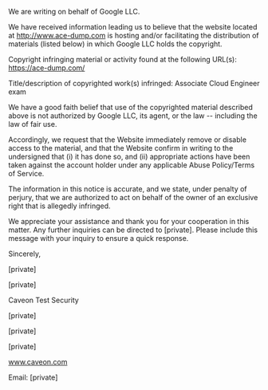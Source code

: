 We are writing on behalf of Google LLC.

 

We have received information leading us to believe that the website located at http://www.ace-dump.com is hosting and/or facilitating the distribution of materials (listed below) in which Google LLC holds the copyright. 

 

Copyright infringing material or activity found at the following URL(s): https://ace-dump.com/

Title/description of copyrighted work(s) infringed: Associate Cloud Engineer exam

 

We have a good faith belief that use of the copyrighted material described above is not authorized by Google LLC, its agent, or the law  -- including the law of fair use.

 

Accordingly, we request that the Website immediately remove or disable access to the material, and that the Website confirm in writing to the undersigned that (i) it has done so, and (ii) appropriate actions have been taken against the account holder under any applicable Abuse Policy/Terms of Service.

 

The information in this notice is accurate, and we state, under penalty of perjury, that we are authorized to act on behalf of the owner of an exclusive right that is allegedly infringed.

 

We appreciate your assistance and thank you for your cooperation in this matter.  Any further inquiries can be directed to [private]. Please include this message with your inquiry to ensure a quick response.

 

Sincerely,

 

[private]

[private]

Caveon Test Security

[private]

[private]

[private]

www.caveon.com

Email:  [private]
